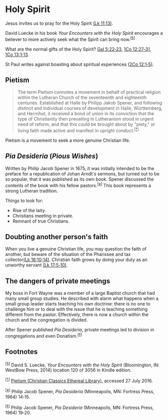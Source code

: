 <head>
<meta charset="utf-8">
<style>
th { text-align: center; font-weight: bold; vertical-align: baseline; border: 3px solid blue; }
td { border: 1px solid black; padding: 10px; }
.h { visibility: hidden; }
</style>
<title>Holy Spirit</title>
</head>

# Holy Spirit

Jesus invites us to pray for the Holy Spirit [(Lk 11:13)](http://www.esvbible.org/Luke%2011%3A13/).

David Luecke in his book _Your Encounters with the Holy Spirit_ encourages a believer to more actively seek what the Spirit can bring now.<sup>[<a name="id0001" href="#ftn.id0001">§</a>]</sup>

What are the normal gifts of the Holy Spirit? [Gal 5:22‑23](http://www.esvbible.org/Galatians%205%3A22-23/), [1Co 12:27‑31](http://www.esvbible.org/1%20Corinthians%2012%3A27-31/), [1Co 13:1‑13](http://www.esvbible.org/1%20Corinthians%2013/).


St Paul writes against boasting about spiritual experiences [(2Co 12:1‑5)](http://www.esvbible.org/2%20Corinthians%2012%3A1-5/).


## Pietism

> The term Pietism connotes a movement in behalf of practical religion within the Lutheran Church of the seventeenth and eighteenth centuries. Established at Halle by Philipp Jakob Spener, and following distinct and individual courses of development in Halle, Württemberg, and Herrnhut, it received a bond of union in its conviction that the type of Christianity then prevailing in Lutheranism stood in urgent need of reform, and that this could be brought about by "piety," or living faith made active and manifest in upright conduct.<sup>[<a name="id0002" href="#ftn.id0002">†</a>]</sup>

Pietism is a movement to seek a more genuine Christian life.

## _Pia Desideria_ (_Pious Wishes_)

Written by Philip Jacob Spener in 1675, it was initially intended to be the preface for a republication of Johan Arndt's sermons, but turned out to be so popular, that it was published as its own book.
Spener discussed the contents of the book with his fellow pastors.<sup>[<a name="id0003" href="#ftn.id0003">※</a>]</sup>
This book represents a strong Lutheran tradition.

Things to look for:

* Rise of the laity.
* Christians meeting in private.
* Remnant of true Christians.

## Doubting another person's faith

When you live a genuine Christian life, you may question the faith of another, but beware of the situation of the Pharissee and tax collector[(Lk 18:10‑14)](http://www.esvbible.org/Luke+18:10/).
Christian faith grows by doing your duty as an unworthy servant [(Lk 17:5‑10)](http://www.esvbible.org/Luke%2017%3A5-10/).

## The dangers of private meetings

My boss in Fort Wayne was a member of a large Baptist church that had many small group studies.
He described with alarm what happens when a small group leader starts teaching his own doctrine: there is no one to challenge him or to deal with the issue that he is teaching something different from the pastor.
Effectively, there is now a church within the church and the congregation is divided.

After Spener published _Pia Desideria_, private meetings led to division in congregations and even Donatism.<sup>[<a name="id0003" href="#ftn.id0003">‡</a>]</sup>

## Footnotes

<sup>[<a name="ftn.id0001" href="#id0001">§</a>]</sup>
David S. Luecke, _Your Encounters with the Holy Spirit_ (Bloomington, IN: WestBow Press, 2014) location 120 of 3056 in Kindle edition.

<sup>[<a name="ftn.id0002" href="#id0002">†</a>]</sup>
[Pietism (Christian Classics Ethereal Library)](http://www.ccel.org/ccel/schaff/encyc09.pietism.html#pietism-p45.1), accessed 27 July 2016.

<sup>[<a name="ftn.id0003" href="#id0003">※</a>]</sup>
Philip Jacob Spener, _Pia Desideria_ (Minneapolis, MN: Fortress Press, 1964) 14‑15.

<sup>[<a name="ftn.id0004" href="#id0004">‡</a>]</sup>
Philip Jacob Spener, _Pia Desideria_ (Minneapolis, MN: Fortress Press, 1964) 19‑20.
